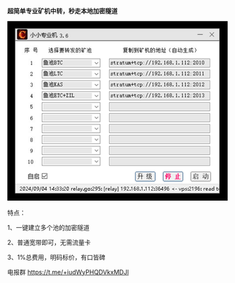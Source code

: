 **超简单专业矿机中转，秒走本地加密隧道**

![image](https://github.com/Mini-Digger/XXASIC/blob/main/GUI1.png)

特点：

1、一键建立多个池的加密隧道

2、普通宽带即可，无需流量卡

3、1%总费用，明码标价，有口皆碑

电报群
https://t.me/+iudWyPHQDVkxMDJl
